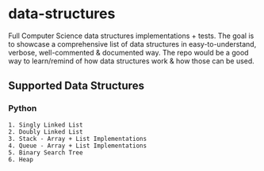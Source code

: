 # data-structures
Full Computer Science data structures implementations + tests.
The goal is to showcase a comprehensive list of data structures in easy-to-understand, verbose, well-commented & documented way.
The repo would be a good way to learn/remind of how data structures work & how those can be used.

## Supported Data Structures

### Python

    1. Singly Linked List
    2. Doubly Linked List
    3. Stack - Array + List Implementations
    4. Queue - Array + List Implementations
    5. Binary Search Tree
    6. Heap
